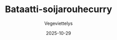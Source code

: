 ---
title: "Bataatti-soijarouhecurry"
image: "https://vegaanibotti.lauravuo.me/2025/10/2025-10-29_small.png"
date: 2025-10-29
receipt_url: "https://vegeviettelys.fi/bataatti-soijarouhecurry/"
author: "Vegeviettelys"
---